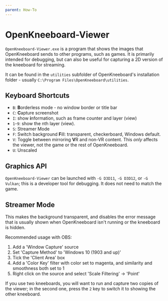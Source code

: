 ```yaml
---
parent: How-To
---
```


# OpenKneeboard-Viewer

`OpenKneeboard-Viewer.exe` is a program that shows the images that OpenKneeboard sends to other programs, such as games. It is primarily intended for debugging, but can also be useful for capturing a 2D version of the kneeboard for streaming.

It can be found in the `utilities` subfolder of OpenKneeboard's installation folder - usually `C:\Program Files\OpenKneeboard\utilities`.

## Keyboard Shortcuts

* `B`: **B**orderless mode - no window border or title bar
* `C`: **C**apture screenshot
* `I`: show **i**nformation, such as frame counter and layer (view)
* `1`-`9`: show the nth layer (view).
* `S`: Streamer Mode
* `F`: Switch background **F**ill: transparent, checkerboard, Windows default.
* `V`: Toggle between mirroring **V**R and non-VR content. This *only* affects the viewer, not the game or the rest of OpenKneeboard.
* `U`: Unscaled

## Graphics API

`OpenKneeboard-Viewer` can be launched with `-G D3D11`, `-G D3D12`, or `-G Vulkan`; this is a developer tool for debugging. It does not need to match the game.

## Streamer Mode

This makes the background transparent, and
disables the error message that is usually shown when
OpenKneeboard isn't running or the kneeboard is hidden.

Recommended usage with OBS:

1. Add a 'Window Capture' source
2. Set 'Capture Method' to 'Windows 10 (1903 and up)'
3. Tick the 'Client Area' box
4. Add a 'Color Key' filter with color set to magenta, and similarity and smoothness both set to 1
5. Right click on the source and select 'Scale Filtering' -> 'Point'

If you use two kneeboards, you will want to run and capture
two copies of the viewer; in the second one, press the `2` key
to switch it to showing the other kneeboard.
